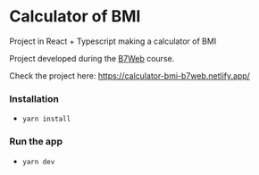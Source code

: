 # Calculator of BMI

Project in React + Typescript making a calculator of BMI

Project developed during the [B7Web](https://www.b7web.com.br) course.

Check the project here: https://calculator-bmi-b7web.netlify.app/

### Installation

- `yarn install`

### Run the app

- `yarn dev`

